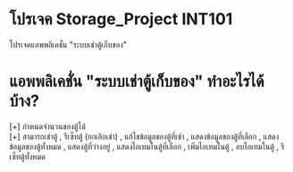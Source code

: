 # โปรเจค Storage_Project INT101

โปรเจคแอพพลิเคชั่น "ระบบเช่าตู้เก็บของ" 

# แอพพลิเคชั่น "ระบบเช่าตู้เก็บของ" ทำอะไรได้บ้าง?

[+] กำหนดจำนวนของตู้ได้  
[+] สามารถเช่าตู้ , รีเซ็ทตู้ (ยกเลิกเช่า) , แก้ไขข้อมูลของตู้ที่เช่า , แสดงข้อมูลของตู้ที่เลือก , แสดงข้อมูลของตู้ทั้งหมด , แสดงตู้ที่ว่างอยู่ , แสดงไอเทมในตู้ที่เลือก , เพิ่มไอเทมในตู้ , ลบไอเทมในตู้ , รีเซ็ทตู้ทั้งหมด 


 